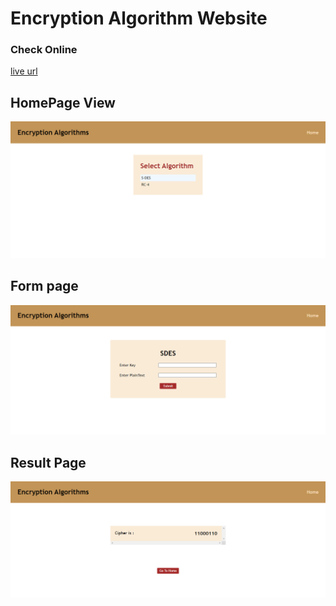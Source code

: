 # Encryption Algorithm Website

### Check Online
[live url](https://encryption-algorithms.netlify.app)

## HomePage View

![Project Preview](./assets/homepage.png)

## Form page

![Project Preview](./assets/form.png)

## Result Page

![Project Preview](./assets/Result%20page.png)
